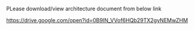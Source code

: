 PLease download/view  architecture document from below link

https://drive.google.com/open?id=0B9IN_VVof6HQb29TX2gyNEMwZHM


